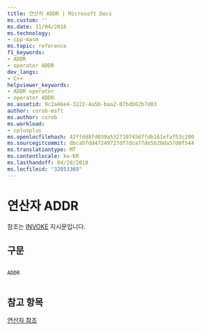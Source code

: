 ```yaml
---
title: 연산자 ADDR | Microsoft Docs
ms.custom: ''
ms.date: 11/04/2016
ms.technology:
- cpp-masm
ms.topic: reference
f1_keywords:
- ADDR
- operator ADDR
dev_langs:
- C++
helpviewer_keywords:
- ADDR operator
- operator ADDR
ms.assetid: 9c2a46e4-3222-4a5b-baa2-07bdb62b7d03
author: corob-msft
ms.author: corob
ms.workload:
- cplusplus
ms.openlocfilehash: 42ffdd8fd039a53271074567fdb161efaf53c200
ms.sourcegitcommit: dbca5fdd47249727df7dca77de5b20da57d0f544
ms.translationtype: MT
ms.contentlocale: ko-KR
ms.lasthandoff: 04/28/2018
ms.locfileid: "32053369"
---
```

# <a name="operator-addr"></a>연산자 ADDR
참조는 [INVOKE](../../assembler/masm/invoke.md) 지시문입니다.  
  
## <a name="syntax"></a>구문  
  
```  
  
ADDR  
  
```  
  
## <a name="see-also"></a>참고 항목  
 [연산자 참조](../../assembler/masm/operators-reference.md)